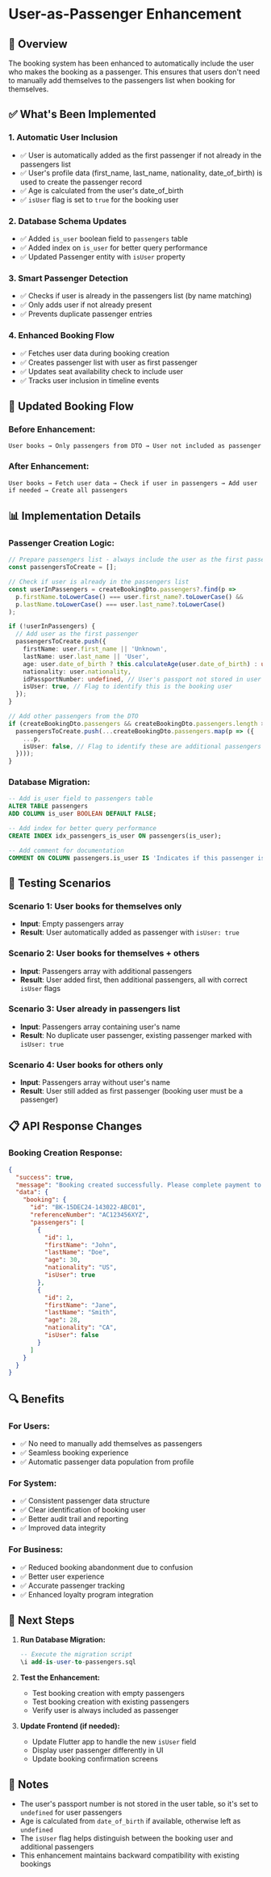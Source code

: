 # User-as-Passenger Enhancement

## 🎯 Overview

The booking system has been enhanced to automatically include the user who makes the booking as a passenger. This ensures that users don't need to manually add themselves to the passengers list when booking for themselves.

## ✅ What's Been Implemented

### 1. **Automatic User Inclusion**
- ✅ User is automatically added as the first passenger if not already in the passengers list
- ✅ User's profile data (first_name, last_name, nationality, date_of_birth) is used to create the passenger record
- ✅ Age is calculated from the user's date_of_birth
- ✅ `isUser` flag is set to `true` for the booking user

### 2. **Database Schema Updates**
- ✅ Added `is_user` boolean field to `passengers` table
- ✅ Added index on `is_user` for better query performance
- ✅ Updated Passenger entity with `isUser` property

### 3. **Smart Passenger Detection**
- ✅ Checks if user is already in the passengers list (by name matching)
- ✅ Only adds user if not already present
- ✅ Prevents duplicate passenger entries

### 4. **Enhanced Booking Flow**
- ✅ Fetches user data during booking creation
- ✅ Creates passenger list with user as first passenger
- ✅ Updates seat availability check to include user
- ✅ Tracks user inclusion in timeline events

## 🔄 Updated Booking Flow

### **Before Enhancement:**
```
User books → Only passengers from DTO → User not included as passenger
```

### **After Enhancement:**
```
User books → Fetch user data → Check if user in passengers → Add user if needed → Create all passengers
```

## 📊 Implementation Details

### **Passenger Creation Logic:**
```typescript
// Prepare passengers list - always include the user as the first passenger
const passengersToCreate = [];

// Check if user is already in the passengers list
const userInPassengers = createBookingDto.passengers?.find(p => 
  p.firstName.toLowerCase() === user.first_name?.toLowerCase() && 
  p.lastName.toLowerCase() === user.last_name?.toLowerCase()
);

if (!userInPassengers) {
  // Add user as the first passenger
  passengersToCreate.push({
    firstName: user.first_name || 'Unknown',
    lastName: user.last_name || 'User',
    age: user.date_of_birth ? this.calculateAge(user.date_of_birth) : undefined,
    nationality: user.nationality,
    idPassportNumber: undefined, // User's passport not stored in user table
    isUser: true, // Flag to identify this is the booking user
  });
}

// Add other passengers from the DTO
if (createBookingDto.passengers && createBookingDto.passengers.length > 0) {
  passengersToCreate.push(...createBookingDto.passengers.map(p => ({
    ...p,
    isUser: false, // Flag to identify these are additional passengers
  })));
}
```

### **Database Migration:**
```sql
-- Add is_user field to passengers table
ALTER TABLE passengers 
ADD COLUMN is_user BOOLEAN DEFAULT FALSE;

-- Add index for better query performance
CREATE INDEX idx_passengers_is_user ON passengers(is_user);

-- Add comment for documentation
COMMENT ON COLUMN passengers.is_user IS 'Indicates if this passenger is the user who made the booking';
```

## 🧪 Testing Scenarios

### **Scenario 1: User books for themselves only**
- **Input**: Empty passengers array
- **Result**: User automatically added as passenger with `isUser: true`

### **Scenario 2: User books for themselves + others**
- **Input**: Passengers array with additional passengers
- **Result**: User added first, then additional passengers, all with correct `isUser` flags

### **Scenario 3: User already in passengers list**
- **Input**: Passengers array containing user's name
- **Result**: No duplicate user passenger, existing passenger marked with `isUser: true`

### **Scenario 4: User books for others only**
- **Input**: Passengers array without user's name
- **Result**: User still added as first passenger (booking user must be a passenger)

## 📋 API Response Changes

### **Booking Creation Response:**
```json
{
  "success": true,
  "message": "Booking created successfully. Please complete payment to confirm.",
  "data": {
    "booking": {
      "id": "BK-15DEC24-143022-ABC01",
      "referenceNumber": "AC123456XYZ",
      "passengers": [
        {
          "id": 1,
          "firstName": "John",
          "lastName": "Doe",
          "age": 30,
          "nationality": "US",
          "isUser": true
        },
        {
          "id": 2,
          "firstName": "Jane",
          "lastName": "Smith",
          "age": 28,
          "nationality": "CA",
          "isUser": false
        }
      ]
    }
  }
}
```

## 🔍 Benefits

### **For Users:**
- ✅ No need to manually add themselves as passengers
- ✅ Seamless booking experience
- ✅ Automatic passenger data population from profile

### **For System:**
- ✅ Consistent passenger data structure
- ✅ Clear identification of booking user
- ✅ Better audit trail and reporting
- ✅ Improved data integrity

### **For Business:**
- ✅ Reduced booking abandonment due to confusion
- ✅ Better user experience
- ✅ Accurate passenger tracking
- ✅ Enhanced loyalty program integration

## 🚀 Next Steps

1. **Run Database Migration:**
   ```sql
   -- Execute the migration script
   \i add-is-user-to-passengers.sql
   ```

2. **Test the Enhancement:**
   - Test booking creation with empty passengers
   - Test booking creation with existing passengers
   - Verify user is always included as passenger

3. **Update Frontend (if needed):**
   - Update Flutter app to handle the new `isUser` field
   - Display user passenger differently in UI
   - Update booking confirmation screens

## 📝 Notes

- The user's passport number is not stored in the user table, so it's set to `undefined` for user passengers
- Age is calculated from `date_of_birth` if available, otherwise left as `undefined`
- The `isUser` flag helps distinguish between the booking user and additional passengers
- This enhancement maintains backward compatibility with existing bookings 